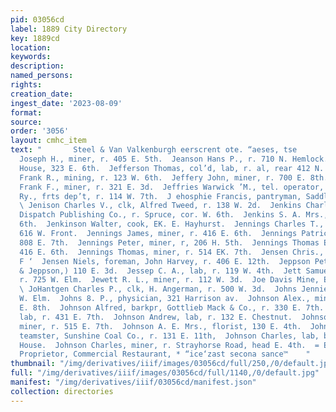 ```yaml
---
pid: 03056cd
label: 1889 City Directory
key: 1889cd
location: 
keywords: 
description: 
named_persons: 
rights: 
creation_date: 
ingest_date: '2023-08-09'
format: 
source: 
order: '3056'
layout: cmhc_item
text: "       Steel & Van Valkenburgh eerscrent ote. “aeses, tse                Jaye
  Joseph H., miner, r. 405 E. 5th.  Jeanson Hans P., r. 710 N. Hemlock.  Jefferson
  House, 323 E. 6th.  Jefferson Thomas, col’d, lab, r. al, rear 412 N. Pine.  Jeffery
  Frank R., mining, r. 123 W. 6th.  Jeffery John, miner, r. 700 E. 8th.  Jeffreys
  Frank F., miner, r. 321 E. 3d.  Jeffries Warwick ’M., tel. operator, Colorado Midland
  Ry., frts dep’t, r. 114 W. 7th.  J ehosphie Francis, pantryman, Saddle Rock Restaurant.
  \ Jenison Charles V., clk, Alfred Tweed, r. 138 W. 2d.  Jenkins Charles F., foreman,
  Dispatch Publishing Co., r. Spruce, cor. W. 6th.  Jenkins S. A. Mrs., r. 734 E.
  6th.  Jenkinson Walter, cook, EK. E. Hayhurst.  Jennings Charles T., pedler, r.
  616 W. Front.  Jennings James, miner, r. 416 E. 6th.  Jennings Patrick, miner, bds.
  808 E. 7th.  Jennings Peter, miner, r, 206 H. 5th.  Jennings Thomas E., miner, r.
  416 E. 6th.  Jennings Thomas, miner, r. 514 EK. 7th.  Jensen Chris., lab, John Harvey.
  F ‘  Jensen Niels, foreman, John Harvey, r. 406 E. 12th.  Jeppson Peter, (Lindstrom
  & Jeppson,) 110 E. 3d.  Jessep C. A., lab, r. 119 W. 4th.  Jett Samuel H., expressman,
  r. 725 W. Elm.  Jewett R. L., miner, r. 112 W. 3d.  Joe Davis Mine, East Fryer Hill.
  \ JoHantgen Charles P., clk, H. Angerman, r. 500 W. 3d.  Johns Jennie Mrs., r. 603
  W. Elm.  Johns 8. P., physician, 321 Harrison av.  Johnson Alex., miner, bds. 400
  E. 8th.  Johnson Alfred, barkpr, Gottlieb Mack & Co., r. 330 E. 7th.  Johnson Andrew,
  lab, r. 431 E. 7th.  Johnson Andrew, lab, r. 132 E. Chestnut.  Johnson Andrew E.,
  miner, r. 515 E. 7th.  Johnson A. E. Mrs., florist, 130 E. 4th.  Johnson Benjamin,
  teamster, Sunshine Coal Co., r. 131 E. 11th,  Johnson Charles, lab, bds. Milwaukee
  House.  Johnson Charles, miner, r. Strayhorse Road, head E. 4th.  = E. E. HAYHURST,
  Proprietor, Commercial Restaurant, * “ice‘zast secona sance™    "
thumbnail: "/img/derivatives/iiif/images/03056cd/full/250,/0/default.jpg"
full: "/img/derivatives/iiif/images/03056cd/full/1140,/0/default.jpg"
manifest: "/img/derivatives/iiif/03056cd/manifest.json"
collection: directories
---
```


